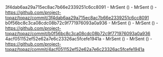 3f4dab6aa29a715ec8ac7b66e2339251c6cc8091 - MrSent () - MrSent () - https://github.com/project-topaz/topaz/commit/3f4dab6aa29a715ec8ac7b66e2339251c6cc8091
b0f56bc8c3ca08cdc08b72c9f771976093a0a936 - MrSent () - MrSent () - https://github.com/project-topaz/topaz/commit/b0f56bc8c3ca08cdc08b72c9f771976093a0a936
4acf051152ef52e62a7e6c23326ac5fcefe1941a - MrSent () - MrSent () - https://github.com/project-topaz/topaz/commit/4acf051152ef52e62a7e6c23326ac5fcefe1941a
